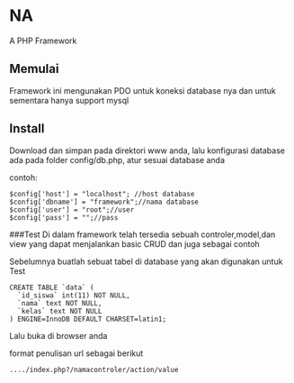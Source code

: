 # NA
A PHP Framework
## Memulai
Framework ini mengunakan PDO untuk koneksi database nya dan untuk sementara hanya support mysql

## Install
  Download dan simpan pada direktori www anda,
  lalu konfigurasi database ada pada folder config/db.php,
  atur sesuai database anda

  contoh:
  ```
  $config['host'] = "localhost"; //host database
  $config['dbname'] = "framework";//nama database
  $config['user'] = "root";//user
  $config['pass'] = "";//pass
  ```
###Test
Di dalam framework telah tersedia sebuah controler,model,dan view yang dapat menjalankan basic CRUD dan juga sebagai contoh

Sebelumnya buatlah sebuat tabel di database yang akan digunakan untuk Test
```
CREATE TABLE `data` (
  `id_siswa` int(11) NOT NULL,
  `nama` text NOT NULL,
  `kelas` text NOT NULL
) ENGINE=InnoDB DEFAULT CHARSET=latin1;
```

Lalu buka di browser anda

format penulisan url sebagai berikut

```
..../index.php?/namacontroler/action/value
```
